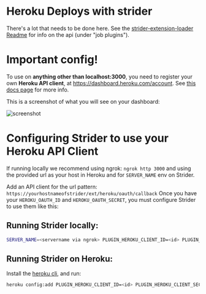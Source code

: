 # Heroku Deploys with strider

There's a lot that needs to be done here. See the [strider-extension-loader
Readme](https://github.com/Strider-CD/strider-extension-loader/tree/1_4_refactor)
for info on the api (under "job plugins").

# Important config!

To use on **anything other than localhost:3000**, you need to register your own **Heroku API client**, at https://dashboard.heroku.com/account. See [this docs page](https://devcenter.heroku.com/articles/oauth) for more info.

This is a screenshot of what you will see on your dashboard:

![screenshot](docs/heroku_api_key.png)

# Configuring Strider to use your Heroku API Client

If running locally we recommend using ngrok: `ngrok http 3000` and using the provided url as your host in Heroku and for `SERVER_NAME` env on Strider.

Add an API client for the url pattern: `https://yourhostnameofstrider/ext/heroku/oauth/callback`
Once you have your `HEROKU_OAUTH_ID` and `HEROKU_OAUTH_SECRET`, you must configure Strider to use them like this:

## Running Strider locally:

```sh
SERVER_NAME=<servername via ngrok> PLUGIN_HEROKU_CLIENT_ID=<id> PLUGIN_HEROKU_CLIENT_SECRET=<secret> npm start
```

## Running Strider on Heroku:

Install the [heroku cli](https://devcenter.heroku.com/articles/heroku-cli), and run:

```sh
heroku config:add PLUGIN_HEROKU_CLIENT_ID=<id> PLUGIN_HEROKU_CLIENT_SECRET=<secret> --app <appname>
```
